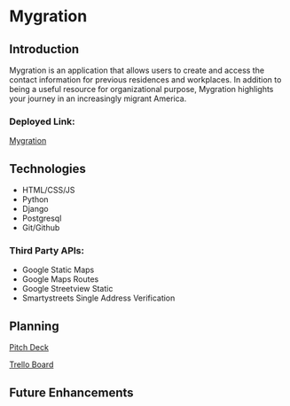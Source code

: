 # Mygration

## Introduction

Mygration is an application that allows users to create and access the contact information for previous residences and workplaces. In addition to being a useful resource for organizational purpose, Mygration highlights your journey in an increasingly migrant America.

<!-- ![Example View]() -->

### Deployed Link:

[Mygration]()

## Technologies

- HTML/CSS/JS
- Python
- Django
- Postgresql
- Git/Github

### Third Party APIs:

- Google Static Maps 
- Google Maps Routes
- Google Streetview Static
- Smartystreets Single Address Verification

## Planning

[Pitch Deck](https://docs.google.com/presentation/d/18a0Z2Njb3dH77TXWMwNQ2z464VtMVVl2T8wwAvKYJzg/edit?usp=sharing)

[Trello Board](https://trello.com/b/Kq671aeF/mygration)

## Future Enhancements